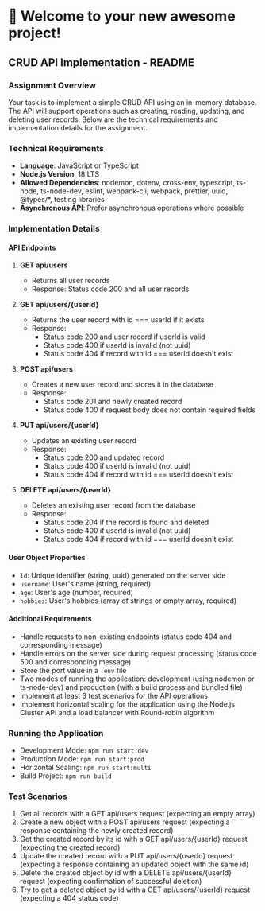 # 🚀 Welcome to your new awesome project!
## CRUD API Implementation - README

### Assignment Overview

Your task is to implement a simple CRUD API using an in-memory database. The API will support operations such as creating, reading, updating, and deleting user records. Below are the technical requirements and implementation details for the assignment.

### Technical Requirements

- **Language**: JavaScript or TypeScript
- **Node.js Version**: 18 LTS
- **Allowed Dependencies**: nodemon, dotenv, cross-env, typescript, ts-node, ts-node-dev, eslint, webpack-cli, webpack, prettier, uuid, @types/*, testing libraries
- **Asynchronous API**: Prefer asynchronous operations where possible

### Implementation Details

#### API Endpoints

1. **GET api/users**
   - Returns all user records
   - Response: Status code 200 and all user records

2. **GET api/users/{userId}**
   - Returns the user record with id === userId if it exists
   - Response: 
     - Status code 200 and user record if userId is valid
     - Status code 400 if userId is invalid (not uuid)
     - Status code 404 if record with id === userId doesn't exist

3. **POST api/users**
   - Creates a new user record and stores it in the database
   - Response:
     - Status code 201 and newly created record
     - Status code 400 if request body does not contain required fields

4. **PUT api/users/{userId}**
   - Updates an existing user record
   - Response:
     - Status code 200 and updated record
     - Status code 400 if userId is invalid (not uuid)
     - Status code 404 if record with id === userId doesn't exist

5. **DELETE api/users/{userId}**
   - Deletes an existing user record from the database
   - Response:
     - Status code 204 if the record is found and deleted
     - Status code 400 if userId is invalid (not uuid)
     - Status code 404 if record with id === userId doesn't exist

#### User Object Properties

- `id`: Unique identifier (string, uuid) generated on the server side
- `username`: User's name (string, required)
- `age`: User's age (number, required)
- `hobbies`: User's hobbies (array of strings or empty array, required)

#### Additional Requirements

- Handle requests to non-existing endpoints (status code 404 and corresponding message)
- Handle errors on the server side during request processing (status code 500 and corresponding message)
- Store the port value in a `.env` file
- Two modes of running the application: development (using nodemon or ts-node-dev) and production (with a build process and bundled file)
- Implement at least 3 test scenarios for the API operations
- Implement horizontal scaling for the application using the Node.js Cluster API and a load balancer with Round-robin algorithm

### Running the Application

- Development Mode: `npm run start:dev`
- Production Mode: `npm run start:prod`
- Horizontal Scaling: `npm run start:multi`
- Build Project: `npm run build`

### Test Scenarios

1. Get all records with a GET api/users request (expecting an empty array)
2. Create a new object with a POST api/users request (expecting a response containing the newly created record)
3. Get the created record by its id with a GET api/users/{userId} request (expecting the created record)
4. Update the created record with a PUT api/users/{userId} request (expecting a response containing an updated object with the same id)
5. Delete the created object by id with a DELETE api/users/{userId} request (expecting confirmation of successful deletion)
6. Try to get a deleted object by id with a GET api/users/{userId} request (expecting a 404 status code)
